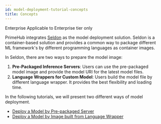 ```yaml
---
id: model-deployment-tutorial-concepts
title: Concepts
---
```


<div class="ee-only tooltip">Enterprise
  <span class="tooltiptext">Applicable to Enterprise tier only</span>
</div>

PrimeHub integrates [Seldon](https://docs.seldon.io/projects/seldon-core/en/latest/) as the model deployment solution. Seldon is a container-based solution and provides a common way to package different ML framework's by different programming languages as container images.

In Seldon, there are two ways to prepare the model image:

1. **Pre-Packaged Inference Servers**: Users can use the pre-packaged model image and provide the model URI for the latest model files.
2. **Language Wrappers for Custom Model**: Users build the model file by different language wrapper. It provides the best flexibility and loading time.

In the following tutorials, we will present two different ways of model deployment.

- [Deploy a Model by Pre-packaged Server](model-deployment-tutorial-prepackaged-image)
- [Deploy a Model by Image built from Language Wrapper](model-deployment-tutorial-model-image)

